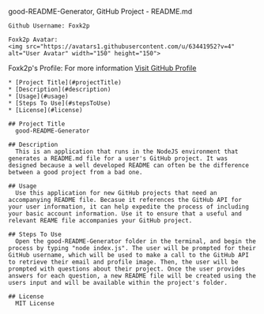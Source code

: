 
good-README-Generator, GitHub Project - README.md

    Github Username: Foxk2p

    Foxk2p Avatar:
    <img src="https://avatars1.githubusercontent.com/u/63441952?v=4" alt="User Avatar" width="150" height="150">

   Foxk2p's Profile:
   For more information [Visit GitHub Profile](https://github.com/Foxk2p)

  
    * [Project Title](#projectTitle)
    * [Description](#description)
    * [Usage](#usage)
    * [Steps To Use](#stepsToUse)
    * [License](#license)

    ## Project Title
      good-README-Generator
    
    ## Description
      This is an application that runs in the NodeJS environment that generates a README.md file for a user's GitHub project. It was designed because a well developed README can often be the difference between a good project from a bad one.

    ## Usage
      Use this application for new GitHub projects that need an accompanying README file. Becasue it references the GitHub API for your user information, it can help expedite the process of including your basic account information. Use it to ensure that a useful and relevant REAME file accompanies your GitHub project.

    ## Steps To Use
      Open the good-README-Generator folder in the terminal, and begin the process by typing "node index.js". The user will be prompted for their GitHub username, which will be used to make a call to the GitHub API to retrieve their email and profile image. Then, the user will be prompted with questions about their project. Once the user provides answers for each question, a new README file will be created using the users input and will be available within the project's folder.

    ## License
      MIT License
  